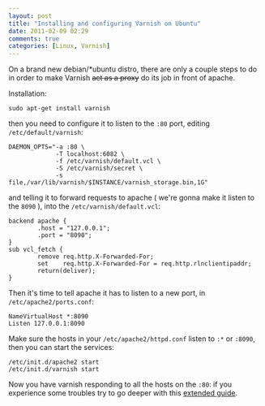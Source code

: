 ```yaml
---
layout: post
title: "Installing and configuring Varnish on Ubuntu"
date: 2011-02-09 02:29
comments: true
categories: [Linux, Varnish]
---
```


On a brand new debian/*ubuntu distro, there are only a couple steps to do in order to make Varnish ~~act as a proxy~~ do its job in front of apache.
<!-- more -->

Installation:

```
sudo apt-get install varnish
```

then you need to configure it to listen to the `:80` port, editing `/etc/default/varnish`:

```
DAEMON_OPTS="-a :80 \
             -T localhost:6082 \
             -f /etc/varnish/default.vcl \
             -S /etc/varnish/secret \
             -s file,/var/lib/varnish/$INSTANCE/varnish_storage.bin,1G"
```

and telling it to forward requests to apache ( we're gonna make it listen to the `8090` ), into the `/etc/varnish/default.vcl`:

```
backend apache {
        .host = "127.0.0.1";
        .port = "8090";
}
sub vcl_fetch {
        remove req.http.X-Forwarded-For;
        set    req.http.X-Forwarded-For = req.http.rlnclientipaddr;
        return(deliver);
}
```

Then it's time to tell apache it has to listen to a new port, in `/etc/apache2/ports.conf`:

```
NameVirtualHost *:8090
Listen 127.0.0.1:8090
```

Make sure the hosts in your `/etc/apache2/httpd.conf` listen to `:*` or `:8090`, then you can start the services:

```
/etc/init.d/apache2 start
/etc/init.d/varnish start
```

Now you have varnish responding to all the hosts on the `:80`: if you experience some troubles try to go deeper with this [extended guide](http://www.howtoforge.com:8080/putting-varnish-in-front-of-apache-on-ubuntu-debian).
